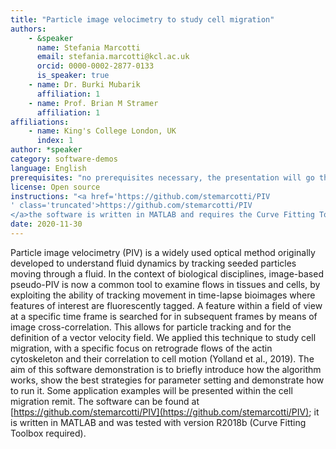 ```yaml
---
title: "Particle image velocimetry to study cell migration"
authors:
    - &speaker
      name: Stefania Marcotti
      email: stefania.marcotti@kcl.ac.uk
      orcid: 0000-0002-2877-0133
      is_speaker: true
    - name: Dr. Burki Mubarik
      affiliation: 1
    - name: Prof. Brian M Stramer
      affiliation: 1
affiliations:
    - name: King's College London, UK
      index: 1
author: *speaker
category: software-demos
language: English
prerequisites: "no prerequisites necessary, the presentation will go through some basic theory at the beginning"
license: Open source
instructions: "<a href='https://github.com/stemarcotti/PIV
' class='truncated'>https://github.com/stemarcotti/PIV
</a>the software is written in MATLAB and requires the Curve Fitting Toolbox. Unfortunately, MATLAB requires a personal or institutional license."
date: 2020-11-30
---
```

Particle image velocimetry (PIV) is a widely used optical method originally developed to understand fluid dynamics by tracking seeded particles moving through a fluid. In the context of biological disciplines, image-based pseudo-PIV is now a common tool to examine flows in tissues and cells, by exploiting the ability of tracking movement in time-lapse bioimages where features of interest are fluorescently tagged. A feature within a field of view at a specific time frame is searched for in subsequent frames by means of image cross-correlation. This allows for particle tracking and for the definition of a vector velocity field. We applied this technique to study cell migration, with a specific focus on retrograde flows of the actin cytoskeleton and their correlation to cell motion (Yolland et al., 2019). The aim of this software demonstration is to briefly introduce how the algorithm works, show the best strategies for parameter setting and demonstrate how to run it. Some application examples will be presented within the cell migration remit. The software can be found at [https://github.com/stemarcotti/PIV](https://github.com/stemarcotti/PIV); it is written in MATLAB and was tested with version R2018b (Curve Fitting Toolbox required).
